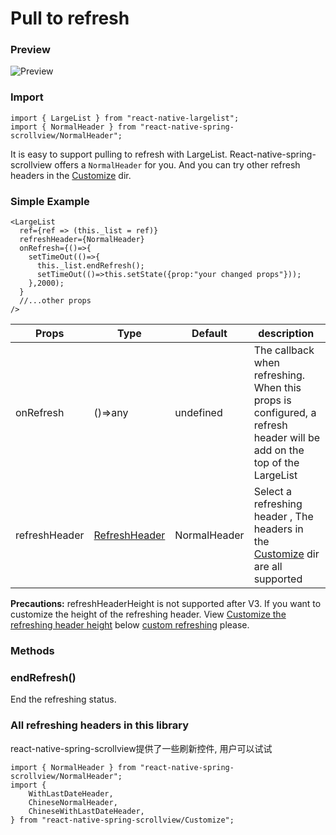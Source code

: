 # Pull to refresh

### Preview
![Preview](../../res/RefreshingStickyContent.gif)

### Import

```$js
import { LargeList } from "react-native-largelist";
import { NormalHeader } from "react-native-spring-scrollview/NormalHeader";
```

It is easy to support pulling to refresh with LargeList. React-native-spring-scrollview offers a `NormalHeader` for you. And you can try other refresh headers in the [Customize](https://github.com/bolan9999/react-native-spring-scrollview/tree/master/src/Customize) dir.

### Simple Example

```$js
<LargeList
  ref={ref => (this._list = ref)}
  refreshHeader={NormalHeader}
  onRefresh={()=>{
    setTimeOut(()=>{
      this._list.endRefresh();
      setTimeOut(()=>this.setState({prop:"your changed props"}));
    },2000);
  }
  //...other props
/>
```

Props  |  Type  |  Default  |  description  
---- | ------ | --------- | --------
onRefresh | ()=>any | undefined | The callback when refreshing. When this props is configured, a refresh header will be add on the top of the LargeList
refreshHeader | [RefreshHeader](https://github.com/bolan9999/react-native-spring-scrollview/blob/master/src/RefreshHeader.js) | NormalHeader | Select a refreshing header , The headers in the [Customize](https://github.com/bolan9999/react-native-spring-scrollview/tree/master/src/Customize) dir are all supported

**Precautions:** refreshHeaderHeight is not supported after V3. If you want to customize the height of the refreshing header. View [Customize the refreshing header height](en/V3/CustomRefresh?id=自定义刷新组件的高度) below [custom refreshing](en/V3/CustomRefresh) please.


### Methods

### endRefresh()

End the refreshing status.

### All refreshing headers in this library

react-native-spring-scrollview提供了一些刷新控件, 用户可以试试
```
import { NormalHeader } from "react-native-spring-scrollview/NormalHeader";
import {
    WithLastDateHeader,
    ChineseNormalHeader,
    ChineseWithLastDateHeader,
} from "react-native-spring-scrollview/Customize";
```
